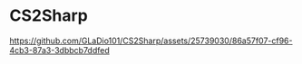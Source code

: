 # CS2Sharp





https://github.com/GLaDio101/CS2Sharp/assets/25739030/86a57f07-cf96-4cb3-87a3-3dbbcb7ddfed

